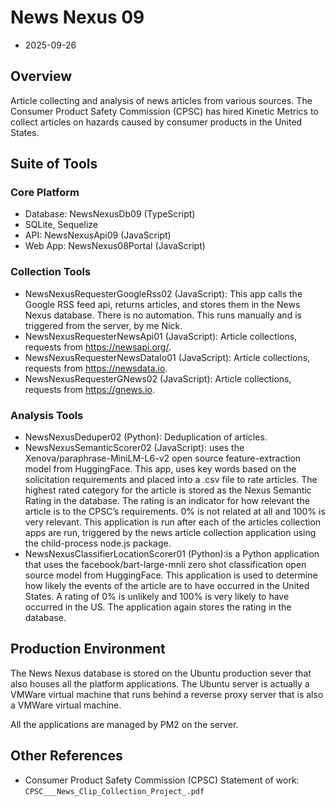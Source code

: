 # News Nexus 09

- 2025-09-26

## Overview

Article collecting and analysis of news articles from various sources. The Consumer Product Safety Commission (CPSC) has hired Kinetic Metrics to collect articles on hazards caused by consumer products in the United States.

## Suite of Tools

### Core Platform

- Database: NewsNexusDb09 (TypeScript)
- SQLite, Sequelize
- API: NewsNexusApi09 (JavaScript)
- Web App: NewsNexus08Portal (JavaScript)

### Collection Tools

- NewsNexusRequesterGoogleRss02 (JavaScript): This app calls the Google RSS feed api, returns articles, and stores them in the News Nexus database. There is no automation. This runs manually and is triggered from the server, by me Nick.
- NewsNexusRequesterNewsApi01 (JavaScript): Article collections, requests from https://newsapi.org/.
- NewsNexusRequesterNewsDataIo01 (JavaScript): Article collections, requests from https://newsdata.io.
- NewsNexusRequesterGNews02 (JavaScript): Article collections, requests from https://gnews.io.

### Analysis Tools

- NewsNexusDeduper02 (Python): Deduplication of articles.
- NewsNexusSemanticScorer02 (JavaScript): uses the Xenova/paraphrase-MiniLM-L6-v2 open source feature-extraction model from HuggingFace. This app, uses key words based on the solicitation requirements and placed into a .csv file to rate articles. The highest rated category for the article is stored as the Nexus Semantic Rating in the database. The rating is an indicator for how relevant the article is to the CPSC’s requirements. 0% is not related at all and 100% is very relevant. This application is run after each of the articles collection apps are run, triggered by the news article collection application using the child-process node.js package.
- NewsNexusClassifierLocationScorer01 (Python):is a Python application that uses the facebook/bart-large-mnli zero shot classification open source model from HuggingFace. This application is used to determine how likely the events of the article are to have occurred in the United States. A rating of 0% is unlikely and 100% is very likely to have occurred in the US. The application again stores the rating in the database.

## Production Environment

The News Nexus database is stored on the Ubuntu production sever that also houses all the platform applications. The Ubuntu server is actually a VMWare virtual machine that runs behind a reverse proxy server that is also a VMWare virtual machine.

All the applications are managed by PM2 on the server.

## Other References

- Consumer Product Safety Commission (CPSC) Statement of work: `CPSC___News_Clip_Collection_Project_.pdf`
